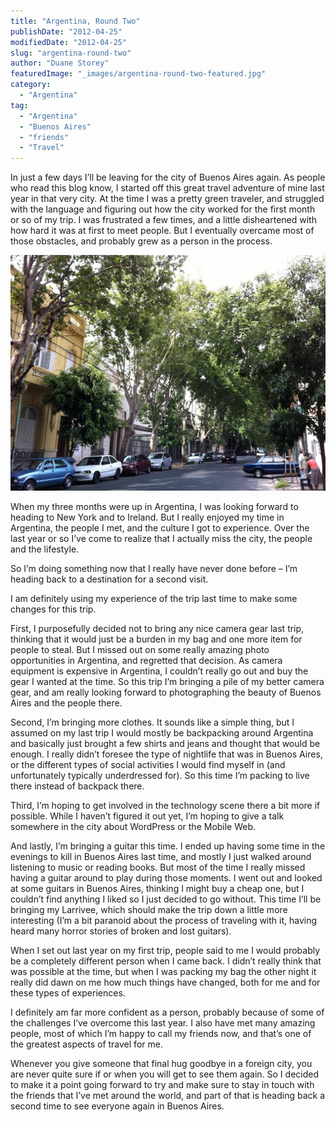 ```yaml
---
title: "Argentina, Round Two"
publishDate: "2012-04-25"
modifiedDate: "2012-04-25"
slug: "argentina-round-two"
author: "Duane Storey"
featuredImage: "_images/argentina-round-two-featured.jpg"
category:
  - "Argentina"
tag:
  - "Argentina"
  - "Buenos Aires"
  - "friends"
  - "Travel"
---
```


In just a few days I’ll be leaving for the city of Buenos Aires again. As people who read this blog know, I started off this great travel adventure of mine last year in that very city. At the time I was a pretty green traveler, and struggled with the language and figuring out how the city worked for the first month or so of my trip. I was frustrated a few times, and a little disheartened with how hard it was at first to meet people. But I eventually overcame most of those obstacles, and probably grew as a person in the process.

[![](_images/argentina-round-two-1.jpg "Palermo, Buenos Aires")](http://www.migratorynerd.com/wordpress/wp-content/uploads/2012/04/ars.jpg)

When my three months were up in Argentina, I was looking forward to heading to New York and to Ireland. But I really enjoyed my time in Argentina, the people I met, and the culture I got to experience. Over the last year or so I’ve come to realize that I actually miss the city, the people and the lifestyle.

So I’m doing something now that I really have never done before – I’m heading back to a destination for a second visit.

I am definitely using my experience of the trip last time to make some changes for this trip.

First, I purposefully decided not to bring any nice camera gear last trip, thinking that it would just be a burden in my bag and one more item for people to steal. But I missed out on some really amazing photo opportunities in Argentina, and regretted that decision. As camera equipment is expensive in Argentina, I couldn’t really go out and buy the gear I wanted at the time. So this trip I’m bringing a pile of my better camera gear, and am really looking forward to photographing the beauty of Buenos Aires and the people there.

Second, I’m bringing more clothes. It sounds like a simple thing, but I assumed on my last trip I would mostly be backpacking around Argentina and basically just brought a few shirts and jeans and thought that would be enough. I really didn’t foresee the type of nightlife that was in Buenos Aires, or the different types of social activities I would find myself in (and unfortunately typically underdressed for). So this time I’m packing to live there instead of backpack there.

Third, I’m hoping to get involved in the technology scene there a bit more if possible. While I haven’t figured it out yet, I’m hoping to give a talk somewhere in the city about WordPress or the Mobile Web.

And lastly, I’m bringing a guitar this time. I ended up having some time in the evenings to kill in Buenos Aires last time, and mostly I just walked around listening to music or reading books. But most of the time I really missed having a guitar around to play during those moments. I went out and looked at some guitars in Buenos Aires, thinking I might buy a cheap one, but I couldn’t find anything I liked so I just decided to go without. This time I’ll be bringing my Larrivee, which should make the trip down a little more interesting (I’m a bit paranoid about the process of traveling with it, having heard many horror stories of broken and lost guitars).

When I set out last year on my first trip, people said to me I would probably be a completely different person when I came back. I didn’t really think that was possible at the time, but when I was packing my bag the other night it really did dawn on me how much things have changed, both for me and for these types of experiences.

I definitely am far more confident as a person, probably because of some of the challenges I’ve overcome this last year. I also have met many amazing people, most of which I’m happy to call my friends now, and that’s one of the greatest aspects of travel for me.

Whenever you give someone that final hug goodbye in a foreign city, you are never quite sure if or when you will get to see them again. So I decided to make it a point going forward to try and make sure to stay in touch with the friends that I’ve met around the world, and part of that is heading back a second time to see everyone again in Buenos Aires.